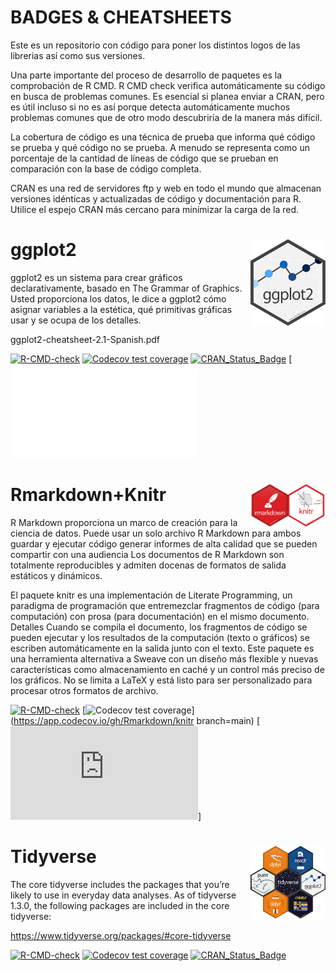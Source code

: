 # BADGES & CHEATSHEETS

Este es un repositorio con código para poner los distintos logos de las librerias así como sus versiones.

Una parte importante del proceso de desarrollo de paquetes es la comprobación de R CMD. R CMD check verifica automáticamente su código en busca de problemas comunes. Es esencial si planea enviar a CRAN, pero es útil incluso si no es así porque detecta automáticamente muchos problemas comunes que de otro modo descubriría de la manera más difícil.

La cobertura de código es una técnica de prueba que informa qué código se prueba y qué código no se prueba. A menudo se representa como un porcentaje de la cantidad de líneas de código que se prueban en comparación con la base de código completa.

CRAN es una red de servidores ftp y web en todo el mundo que almacenan versiones idénticas y actualizadas de código y documentación para R. Utilice el espejo CRAN más cercano para minimizar la carga de la red.


# ggplot2 <img src="ggplot2logo.png" align="right" width="120" />

ggplot2 es un sistema para crear gráficos declarativamente, basado en The Grammar of Graphics. Usted proporciona los datos, le dice a ggplot2 cómo asignar variables a la estética, qué primitivas gráficas usar y se ocupa de los detalles.

ggplot2-cheatsheet-2.1-Spanish.pdf

<!-- badges: start -->
[![R-CMD-check](https://github.com/tidyverse/ggplot2/workflows/R-CMD-check/badge.svg)](https://github.com/tidyverse/ggplot2/actions)
[![Codecov test coverage](https://codecov.io/gh/tidyverse/ggplot2/branch/main/graph/badge.svg)](https://app.codecov.io/gh/tidyverse/ggplot2?branch=main)
[![CRAN_Status_Badge](https://www.r-pkg.org/badges/version/ggplot2)](https://cran.r-project.org/package=ggplot2)
[![Cheatsheet](ggplot2-cheatsheet-2.1-Spanish.pdf)
<!-- badges: end -->

# Rmarkdown+Knitr <img src="rmarkdown+knitr.jpeg" align="right" width="120" />

R Markdown proporciona un marco de creación para la ciencia de datos. Puede usar un solo archivo R Markdown para ambos
guardar y ejecutar código generar informes de alta calidad que se pueden compartir con una audiencia
Los documentos de R Markdown son totalmente reproducibles y admiten docenas de formatos de salida estáticos y dinámicos. 

El paquete knitr es una implementación de Literate Programming, un paradigma de programación que
entremezclar fragmentos de código (para computación) con prosa (para documentación) en el mismo documento.
Detalles
Cuando se compila el documento, los fragmentos de código se pueden ejecutar y los resultados de la computación
(texto o gráficos) se escriben automáticamente en la salida junto con el texto.
Este paquete es una herramienta alternativa a Sweave con un diseño más flexible y nuevas características como
almacenamiento en caché y un control más preciso de los gráficos. No se limita a LaTeX y está listo para ser personalizado
para procesar otros formatos de archivo.

<!-- badges: start -->
[![R-CMD-check](https://github.com/Rmarkdown/knitr/workflows/R-CMD-check/badge.svg)](https://github.com/Rmarkdown/knitr/actions)
[![Codecov test coverage](https://codecov.io/gh/Rmarkdown/branch/main/graph/badge.svg)](https://app.codecov.io/gh/Rmarkdown/knitr branch=main)
[![CRAN_Status_Badge](https://cran.r-project.org/web/packages/markdown/index.html)]

# Tidyverse <img src="tidyverse.png" align="right" width="120" />

The core tidyverse includes the packages that you’re likely to use in everyday data analyses. As of tidyverse 1.3.0, the following packages are included in the core tidyverse:

https://www.tidyverse.org/packages/#core-tidyverse

<!-- badges: start -->
[![R-CMD-check](https://github.com/tidyverse/tidyverse/workflows/R-CMD-check/badge.svg)](https://github.com/tidyverse/actions)
[![Codecov test coverage](https://codecov.io/gh/tidyverse/branch/main/graph/badge.svg)](https://app.codecov.io/gh/tidyverse/tidyverse?branch=main)
[![CRAN_Status_Badge](https://www.r-pkg.org/badges/version/tidyverse)](https://cran.r-project.org/package=tidyverse)
<!-- badges: end -->
